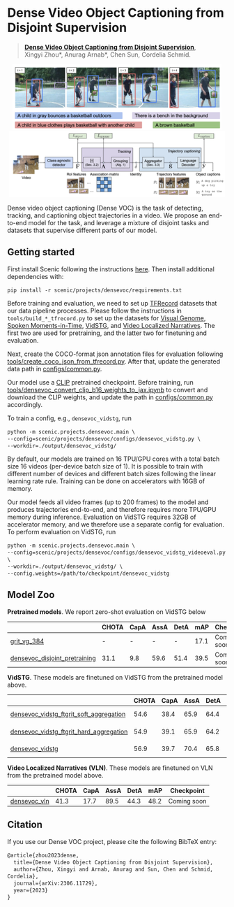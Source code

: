 # Dense Video Object Captioning from Disjoint Supervision

> [**Dense Video Object Captioning from Disjoint Supervision**](http://arxiv.org/abs/2306.11729),\
> Xingyi Zhou*, Anurag Arnab*, Chen Sun, Cordelia Schmid.

<p align="center"> <img src="densevoc_teaser.png" height="150" /><img src="densevoc_framework.png" height="150" />  </p>

Dense video object captioning (Dense VOC) is the task of detecting, tracking, and captioning object trajectories in a video.
We propose an end-to-end model for the task, and leverage a mixture of disjoint tasks
and datasets that supervise different parts of our model.

## Getting started

First install Scenic following the instructions
[here](https://github.com/google-research/scenic#quickstart).
Then install additional dependencies with:

```
pip install -r scenic/projects/densevoc/requirements.txt
```

Before training and evaluation, we need to set up [TFRecord](https://www.tensorflow.org/tutorials/load_data/tfrecord)
datasets that our data pipeline processes.
Please follow the instructions in `tools/build_*_tfrecord.py` to set up the datasets
for [Visual Genome](https://homes.cs.washington.edu/~ranjay/visualgenome/index.html),
[Spoken Moments-in-Time](http://moments.csail.mit.edu/spoken.html),
[VidSTG](https://github.com/Guaranteer/VidSTG-Dataset),
and [Video Localized Narratives](https://google.github.io/video-localized-narratives/).
The first two are used for pretraining, and the latter two for finetuning and evaluation.

Next, create the COCO-format json annotation files for evaluation following
[tools/create_coco_json_from_tfrecord.py](tools/create_coco_json_from_tfrecord.py).
After that, update the generated data path in [configs/common.py](configs/common.py).

Our model use a [CLIP](https://github.com/openai/CLIP) pretrained checkpoint.
Before training, run [tools/densevoc_convert_clip_b16_weights_to_jax.ipynb](tools/densevoc_convert_clip_b16_weights_to_jax.ipynb)
to convert and download the CLIP weights, and update the path in [configs/common.py](configs/common.py) accordingly.

To train a config, e.g., `densevoc_vidstg`,  run

```shell
python -m scenic.projects.densevoc.main \
--config=scenic/projects/densevoc/configs/densevoc_vidstg.py \
--workdir=./output/densevoc_vidstg/
```

By default, our models are trained on 16 TPU/GPU cores with a total batch size
16 videos (per-device batch size of 1).
It is possible to train with different number of devices and
different batch sizes following the linear learning rate rule.
Training can be done on accelerators with 16GB of memory.

Our model feeds all video frames (up to 200 frames) to the model and produces
trajectories end-to-end, and therefore requires more TPU/GPU memory during inference.
Evaluation on VidSTG requires 32GB of accelerator memory, and we therefore use a separate config
for evaluation.
To perform evaluation on VidSTG, run

```shell
python -m scenic.projects.densevoc.main \
--config=scenic/projects/densevoc/configs/densevoc_vidstg_videoeval.py \
--workdir=./output/densevoc_vidstg/ \
--config.weights=/path/to/checkpoint/densevoc_vidstg
```

## Model Zoo

**Pretrained models**. We report zero-shot evaluation on VidSTG below

|                                                                          |  CHOTA | CapA | AssA | DetA |  mAP   | Checkpoint      |
|--------------------------------------------------------------------------|--------|------|------|------|--------|-----------------|
| [grit_vg_384](configs/grit_vg_384.py)                                    | -      | -    | -    | -    | 17.1   |  Coming soon    |
| [densevoc_disjoint_pretraining](configs/densevoc_disjoint_pretraining.py)| 31.1   | 9.8  | 59.6 | 51.4 | 39.5   |  Coming soon    |

**VidSTG**. These models are finetuned on VidSTG from the pretrained model above.

|                                                                                              |  CHOTA | CapA | AssA | DetA |  mAP  | Checkpoint      |
|----------------------------------------------------------------------------------------------|--------|------|------|------|-------|-----------------|
| [densevoc_vidstg_ftgrit_soft_aggregation](configs/densevoc_vidstg_ftgrit_soft_aggregation.py)| 54.6   | 38.4 | 65.9 | 64.4 | 68.7  | Coming soon     |
| [densevoc_vidstg_ftgrit_hard_aggregation](configs/densevoc_vidstg_ftgrit_hard_aggregation.py)| 54.9   | 39.1 | 65.9 | 64.2 | 68.7  | Coming soon     |
| [densevoc_vidstg](configs/densevoc_vidstg.py)                                                | 56.9   | 39.7 | 70.4 | 65.8 | 71.5  | Coming soon     |

**Video Localized Narratives (VLN)**. These models are finetuned on VLN from the
pretrained model above.

|                                        |  CHOTA | CapA | AssA | DetA |  mAP  | Checkpoint      |
|----------------------------------------|--------|------|------|------|-------|-----------------|
| [densevoc_vln](configs/densevoc_vln.py)| 41.3   | 17.7 | 89.5 | 44.3 | 48.2  | Coming soon     |

## Citation

If you use our Dense VOC project, please cite the following BibTeX entry:

```
@article{zhou2023dense,
  title={Dense Video Object Captioning from Disjoint Supervision},
  author={Zhou, Xingyi and Arnab, Anurag and Sun, Chen and Schmid, Cordelia},
  journal={arXiv:2306.11729},
  year={2023}
}
```
